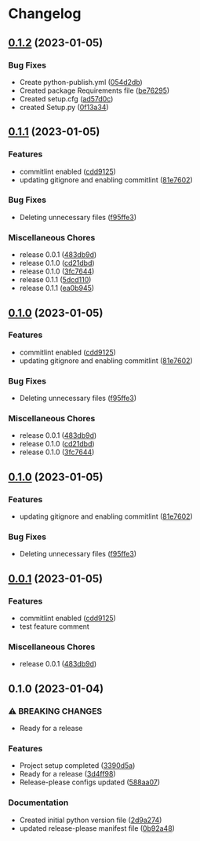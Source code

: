 # Changelog

## [0.1.2](https://github.com/ankuljain09/test_repo/compare/v0.1.1...v0.1.2) (2023-01-05)


### Bug Fixes

* Create python-publish.yml ([054d2db](https://github.com/ankuljain09/test_repo/commit/054d2dbbdcdc349f21726de335c45f8342abea4d))
* Created package Requirements file ([be76295](https://github.com/ankuljain09/test_repo/commit/be76295019cacb8b3c7b321acfcd825e201907c3))
* Created setup.cfg ([ad57d0c](https://github.com/ankuljain09/test_repo/commit/ad57d0c1e50675658f77eec9a1fe1fed4b43688b))
* created Setup.py ([0f13a34](https://github.com/ankuljain09/test_repo/commit/0f13a344111b43aa7047d469726f2195605b80de))

## [0.1.1](https://github.com/ankuljain09/test_repo/compare/v0.1.0...v0.1.1) (2023-01-05)


### Features

* commitlint enabled ([cdd9125](https://github.com/ankuljain09/test_repo/commit/cdd91250022582bd61ec099189151cca5a7c8b1e))
* updating gitignore and enabling commitlint ([81e7602](https://github.com/ankuljain09/test_repo/commit/81e76027cd687cacb49c64cb572b5459d5969088))


### Bug Fixes

* Deleting unnecessary files ([f95ffe3](https://github.com/ankuljain09/test_repo/commit/f95ffe323fbd62148dd50f39b43ef81764212216))


### Miscellaneous Chores

* release 0.0.1 ([483db9d](https://github.com/ankuljain09/test_repo/commit/483db9dba31946eb19a506775fe03383457a1748))
* release 0.1.0 ([cd21dbd](https://github.com/ankuljain09/test_repo/commit/cd21dbd3dedf783ab877729fa22b5bb9f9e3bdce))
* release 0.1.0 ([3fc7644](https://github.com/ankuljain09/test_repo/commit/3fc764469e405be18f3a8366ee8b89ce94b89d90))
* release 0.1.1 ([5dcd110](https://github.com/ankuljain09/test_repo/commit/5dcd1107e6e31337a12c04bcbe28f7a270e4f93d))
* release 0.1.1 ([ea0b945](https://github.com/ankuljain09/test_repo/commit/ea0b945f6e2a5395e33b9e6a62931e78bdd9ed7a))

## [0.1.0](https://github.com/ankuljain09/test_repo/compare/v0.1.0...v0.1.0) (2023-01-05)


### Features

* commitlint enabled ([cdd9125](https://github.com/ankuljain09/test_repo/commit/cdd91250022582bd61ec099189151cca5a7c8b1e))
* updating gitignore and enabling commitlint ([81e7602](https://github.com/ankuljain09/test_repo/commit/81e76027cd687cacb49c64cb572b5459d5969088))


### Bug Fixes

* Deleting unnecessary files ([f95ffe3](https://github.com/ankuljain09/test_repo/commit/f95ffe323fbd62148dd50f39b43ef81764212216))


### Miscellaneous Chores

* release 0.0.1 ([483db9d](https://github.com/ankuljain09/test_repo/commit/483db9dba31946eb19a506775fe03383457a1748))
* release 0.1.0 ([cd21dbd](https://github.com/ankuljain09/test_repo/commit/cd21dbd3dedf783ab877729fa22b5bb9f9e3bdce))
* release 0.1.0 ([3fc7644](https://github.com/ankuljain09/test_repo/commit/3fc764469e405be18f3a8366ee8b89ce94b89d90))

## [0.1.0](https://github.com/ankuljain09/test_repo/compare/v0.0.1...v0.1.0) (2023-01-05)


### Features

* updating gitignore and enabling commitlint ([81e7602](https://github.com/ankuljain09/test_repo/commit/81e76027cd687cacb49c64cb572b5459d5969088))


### Bug Fixes

* Deleting unnecessary files ([f95ffe3](https://github.com/ankuljain09/test_repo/commit/f95ffe323fbd62148dd50f39b43ef81764212216))

## [0.0.1](https://github.com/ankuljain09/test_repo/compare/v0.1.0...v0.0.1) (2023-01-05)


### Features

* commitlint enabled ([cdd9125](https://github.com/ankuljain09/test_repo/commit/cdd91250022582bd61ec099189151cca5a7c8b1e))
* test feature comment

### Miscellaneous Chores

* release 0.0.1 ([483db9d](https://github.com/ankuljain09/test_repo/commit/483db9dba31946eb19a506775fe03383457a1748))

## 0.1.0 (2023-01-04)


### ⚠ BREAKING CHANGES

* Ready for a release

### Features

* Project setup completed ([3390d5a](https://github.com/ankuljain09/test_repo/commit/3390d5ab7ad47ee1500dfba8277bfd282ee330ea))
* Ready for a release ([3d4ff98](https://github.com/ankuljain09/test_repo/commit/3d4ff986c840d5dedcb4ed7b9162da9f80b1ba30))
* Release-please configs updated ([588aa07](https://github.com/ankuljain09/test_repo/commit/588aa07a8d094cdaeac40cee066b297060755d7b))


### Documentation

* Created initial python version file ([2d9a274](https://github.com/ankuljain09/test_repo/commit/2d9a2748370f1b647ad5cc8311716c9c2221f50a))
* updated release-please manifest file ([0b92a48](https://github.com/ankuljain09/test_repo/commit/0b92a48d4db496171751a2fa795650999fd31c08))
